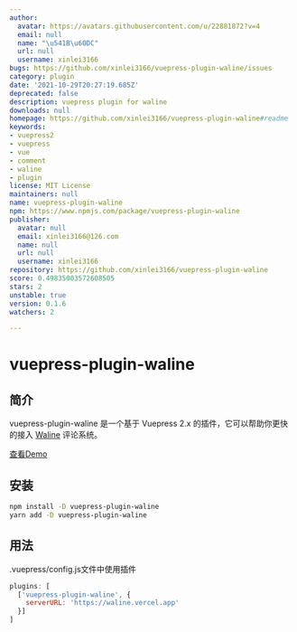 ```yaml
---
author:
  avatar: https://avatars.githubusercontent.com/u/22881872?v=4
  email: null
  name: "\u541B\u60DC"
  url: null
  username: xinlei3166
bugs: https://github.com/xinlei3166/vuepress-plugin-waline/issues
category: plugin
date: '2021-10-29T20:27:19.685Z'
deprecated: false
description: vuepress plugin for waline
downloads: null
homepage: https://github.com/xinlei3166/vuepress-plugin-waline#readme
keywords:
- vuepress2
- vuepress
- vue
- comment
- waline
- plugin
license: MIT License
maintainers: null
name: vuepress-plugin-waline
npm: https://www.npmjs.com/package/vuepress-plugin-waline
publisher:
  avatar: null
  email: xinlei3166@126.com
  name: null
  url: null
  username: xinlei3166
repository: https://github.com/xinlei3166/vuepress-plugin-waline
score: 0.49835003572608505
stars: 2
unstable: true
version: 0.1.6
watchers: 2

---
```


# vuepress-plugin-waline

## 简介

vuepress-plugin-waline 是一个基于 Vuepress 2.x 的插件，它可以帮助你更快的接入 [Waline](https://waline.js.org) 评论系统。

[查看Demo](https://xinlei3166.github.io/about.html)



## 安装

```bash
npm install -D vuepress-plugin-waline
yarn add -D vuepress-plugin-waline
```



## 用法

.vuepress/config.js文件中使用插件

```js
plugins: [
  ['vuepress-plugin-waline', {
    serverURL: 'https://waline.vercel.app'
  }]
]
```

